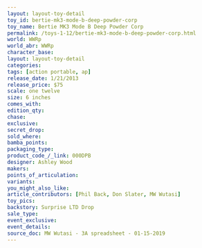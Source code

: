 ```yaml
---
layout: layout-toy-detail 
toy_id: bertie-mk3-mode-b-deep-powder-corp
toy_name: Bertie MK3 Mode B Deep Powder Corp
permalink: /toys-1-12/bertie-mk3-mode-b-deep-powder-corp.html
world: WWRp
world_abr: WWRp
character_base: 
layout: layout-toy-detail
categories: 
tags: [action portable, ap] 
release_date: 1/21/2013
release_price: $75 
scale: one twelve
size: 6 inches
comes_with: 
edition_qty: 
chase: 
exclusive: 
secret_drop: 
sold_where: 
bamba_points: 
packaging_type: 
product_code_/_link: 000DPB
designer: Ashley Wood
makers: 
points_of_articulation: 
variants: 
you_might_also_like: 
article_contributors: [Phil Back, Don Slater, MW Wutasi]
toy_pics: 
backstory: Surprise LTD Drop
sale_type: 
event_exclusive: 
event_details: 
source_doc: MW Wutasi - 3A spreadsheet - 01-15-2019
---
```

